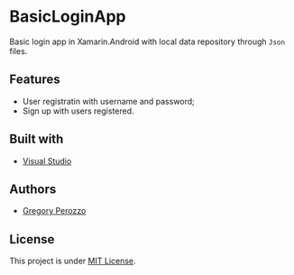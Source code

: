 # BasicLoginApp
Basic login app in Xamarin.Android with local data repository through `Json` files.

<h2>Features</h2>

- User registratin with username and password;
- Sign up with users registered.

<h2>Built with</h2>

- [Visual Studio](https://visualstudio.microsoft.com/)

<h2>Authors</h2>

- [Gregory Perozzo](https://www.linkedin.com/in/perozzo/)

<h2>License</h2>

This project is under [MIT License](https://github.com/gperozzo/BasicLoginApp/blob/master/LICENSE).
